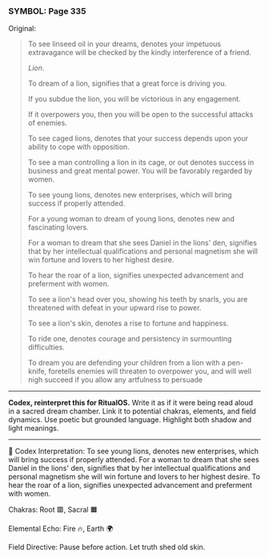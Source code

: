 ### SYMBOL: Page 335

Original:
> To see linseed oil in your dreams, denotes your impetuous extravagance
> will be checked by the kindly interference of a friend.
> 
> 
> _Lion_.
> 
> 
> To dream of a lion, signifies that a great force is driving you.
> 
> 
> If you subdue the lion, you will be victorious in any engagement.
> 
> 
> If it overpowers you, then you will be open to the successful
> attacks of enemies.
> 
> 
> To see caged lions, denotes that your success depends upon your ability
> to cope with opposition.
> 
> 
> To see a man controlling a lion in its cage, or out denotes
> success in business and great mental power. You will be favorably
> regarded by women.
> 
> 
> To see young lions, denotes new enterprises, which will bring
> success if properly attended.
> 
> 
> For a young woman to dream of young lions, denotes new and fascinating lovers.
> 
> 
> For a woman to dream that she sees Daniel in the lions' den, signifies that by
> her intellectual qualifications and personal magnetism she will win fortune
> and lovers to her highest desire.
> 
> 
> To hear the roar of a lion, signifies unexpected advancement
> and preferment with women.
> 
> 
> To see a lion's head over you, showing his teeth by snarls,
> you are threatened with defeat in your upward rise to power.
> 
> 
> To see a lion's skin, denotes a rise to fortune and happiness.
> 
> 
> To ride one, denotes courage and persistency in surmounting difficulties.
> 
> 
> To dream you are defending your children from a lion with a
> pen-knife, foretells enemies will threaten to overpower you,
> and will well nigh succeed if you allow any artfulness to persuade

---

**Codex, reinterpret this for RitualOS.**
Write it as if it were being read aloud in a sacred dream chamber.
Link it to potential chakras, elements, and field dynamics.
Use poetic but grounded language.
Highlight both shadow and light meanings.

---

🔁 Codex Interpretation:
To see young lions, denotes new enterprises, which will bring success if properly attended. For a woman to dream that she sees Daniel in the lions' den, signifies that by her intellectual qualifications and personal magnetism she will win fortune and lovers to her highest desire. To hear the roar of a lion, signifies unexpected advancement and preferment with women.

Chakras: Root 🟥, Sacral 🟧

Elemental Echo: Fire 🔥, Earth 🌍

Field Directive: Pause before action. Let truth shed old skin.
